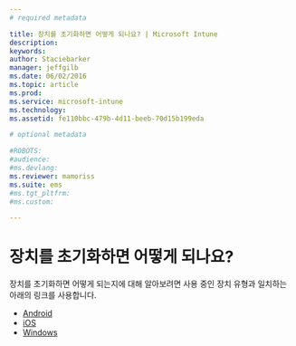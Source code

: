 ```yaml
---
# required metadata

title: 장치를 초기화하면 어떻게 되나요? | Microsoft Intune
description:
keywords:
author: Staciebarker
manager: jeffgilb
ms.date: 06/02/2016
ms.topic: article
ms.prod:
ms.service: microsoft-intune
ms.technology:
ms.assetid: fe110bbc-479b-4d11-beeb-70d15b199eda

# optional metadata

#ROBOTS:
#audience:
#ms.devlang:
ms.reviewer: mamoriss
ms.suite: ems
#ms.tgt_pltfrm:
#ms.custom:

---
```



# 장치를 초기화하면 어떻게 되나요?

장치를 초기화하면 어떻게 되는지에 대해 알아보려면 사용 중인 장치 유형과 일치하는 아래의 링크를 사용합니다.

- [Android](what-happens-if-you-reset-your-device-using-the-company-portal-android.md)
- [iOS](what-happens-if-you-reset-your-device-using-the-company-portal-ios.md)
- [Windows](/what-happens-if-you-reset-your-device-using-the-company-portal-windows.md)



<!--HONumber=Jun16_HO1-->


